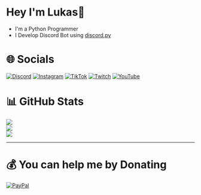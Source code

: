 # Hey I'm Lukas👋 
- I'm a Python Programmer
- I Develop Discord Bot using [discord.py](https://github.com/Rapptz/discord.py)

# 🌐 Socials
[![Discord](https://img.shields.io/badge/Discord-%237289DA.svg?logo=discord&logoColor=white)](https://discord.gg/https://discord.gg/DnJjec3KcP) [![Instagram](https://img.shields.io/badge/Instagram-%23E4405F.svg?logo=Instagram&logoColor=white)](https://instagram.com/lukas.9627) [![TikTok](https://img.shields.io/badge/TikTok-%23000000.svg?logo=TikTok&logoColor=white)](https://tiktok.com/@lukas_9627) [![Twitch](https://img.shields.io/badge/Twitch-%239146FF.svg?logo=Twitch&logoColor=white)](https://twitch.tv/lukas9627) [![YouTube](https://img.shields.io/badge/YouTube-%23FF0000.svg?logo=YouTube&logoColor=white)](https://youtube.com/@lukasz9627) 

# 📊 GitHub Stats
![](https://github-readme-stats.vercel.app/api?username=x10Lukas&theme=radical&hide_border=false&include_all_commits=false&count_private=true&show_icons=true&hide=stars)<br/>
![](https://github-readme-streak-stats.herokuapp.com/?user=x10Lukas&theme=radical&hide_border=false)<br/>
![](https://github-readme-stats.vercel.app/api/top-langs/?username=x10Lukas&theme=radical&hide_border=false&include_all_commits=false&count_private=true&layout=compact)

---

# 💰 You can help me by Donating
[![PayPal](https://img.shields.io/badge/PayPal-00457C?style=for-the-badge&logo=paypal&logoColor=white)](https://paypal.me/lukasbotservices) 

<!-- Proudly created with GPRM ( https://gprm.itsvg.in ) -->
